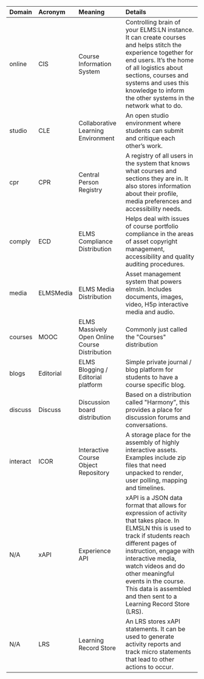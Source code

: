 |  |
| :--- |


| Domain | Acronym | Meaning | Details |
| :--- | :--- | :--- | :--- |
| online | CIS | Course Information System | Controlling brain of your ELMS:LN instance. It can create courses and helps stitch the experience together for end users. It’s the home of all logistics about sections, courses and systems and uses this knowledge to inform the other systems in the network what to do. |
| studio | CLE | Collaborative Learning Environment | An open studio environment where students can submit and critique each other’s work. |
| cpr | CPR | Central Person Registry | A registry of all users in the system that knows what courses and sections they are in. It also stores information about their profile, media preferences and accessibility needs. |
| comply | ECD | ELMS Compliance Distribution | Helps deal with issues of course portfolio compliance in the areas of asset copyright management, accessibility and quality auditing procedures. |
| media | ELMSMedia | ELMS Media Distribution | Asset management system that powers elmsln. Includes documents, images, video, H5p interactive media and audio. |
| courses | MOOC | ELMS Massively Open Online Course Distribution | Commonly just called the "Courses" distribution |
| blogs | Editorial | ELMS Blogging / Editorial platform | Simple private journal / blog platform for students to have a course specific blog. |
| discuss | Discuss | Discussion board distribution | Based on a distribution called "Harmony”, this provides a place for discussion forums and conversations. |
| interact | ICOR | Interactive Course Object Repository | A storage place for the assembly of highly interactive assets. Examples include zip files that need unpacked to render, user polling, mapping and timelines. |
| N/A | xAPI | Experience API | xAPI is a JSON data format that allows for expression of activity that takes place. In ELMSLN this is used to track if students reach different pages of instruction, engage with interactive media, watch videos and do other meaningful events in the course. This data is assembled and then sent to a Learning Record Store \(LRS\). |
| N/A | LRS | Learning Record Store | An LRS stores xAPI statements. It can be used to generate activity reports and track micro statements that lead to other actions to occur. |



